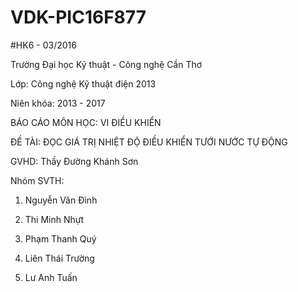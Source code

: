 # VDK-PIC16F877
#HK6 - 03/2016

Trường Đại học Kỹ thuật - Công nghệ Cần Thơ

Lớp: Công nghệ Kỹ thuật điện 2013

Niên khóa: 2013 - 2017

BÁO CÁO MÔN HỌC: VI ĐIỀU KHIỂN

ĐỀ TÀI: ĐỌC GIÁ TRỊ NHIỆT ĐỘ ĐIỀU KHIỂN TƯỚI NƯỚC TỰ ĐỘNG

GVHD: Thầy Đường Khánh Sơn

Nhóm SVTH:

1. Nguyễn Văn Đình

2. Thi Minh Nhựt

3. Phạm Thanh Quý

4. Liên Thái Trường

5. Lư Anh Tuấn
